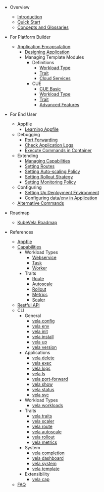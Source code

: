 - Overview
  - [Introduction](/en/introduction.md)
  - [Quick Start](/en/quick-start.md)
  - [Concepts and Glossaries](/en/concepts.md)

- For Platform Builder
  - [Application Encapsulation](/en/platform-engineers/overview.md)
    - [Designing Application](/en/application.md)
    - Managing Template Modules
      - Definitions
        - [Workload Type](/en/platform-engineers/workload-type.md)
        - [Trait](/en/platform-engineers/trait.md)
        - [Cloud Services](/en/platform-engineers/cloud-services.md)
      - CUE
        - [CUE Basic](/en/cue/basic.md)
        - [Workload Type](/en/cue/workload-type.md)
        - [Trait](/en/cue/trait.md)
        - [Advanced Features](/en/cue/status.md)

- For End User
  - Appfile
    - [Learning Appfile](/en/developers/learn-appfile.md)
  - Debugging
    - [Port Forwarding](/en/developers/port-forward.md)
    - [Check Application Logs](/en/developers/check-logs.md)
    - [Execute Commands in Container](/en/developers/exec-cmd.md)  
  - Extending
    - [Managing Capabilities](/en/developers/cap-center.md)
    - [Setting Routes](/en/developers/extensions/set-route.md)
    - [Setting Auto-scaling Policy](/en/developers/extensions/set-autoscale.md)
    - [Setting Rollout Strategy](/en/developers/extensions/set-rollout.md)
    - [Setting Monitoring Policy](/en/developers/extensions/set-metrics.md)
  - Configuring
    - [Setting Up Deployment Environment](/en/developers/config-enviroments.md)
    - [Configuring data/env in Application](/en/developers/config-app.md)
  - [Alternative Commands](/en/developers/alternative-cmd.md)

- Roadmap
  - [KubeVela Roadmap](/en/roadmap.md)

- References
  - [Appfile](/en/developers/references/devex/appfile.md)
  - [Capabilities](/en/developers/references/README.md)
    - Workload Types
      - [Webservice](/en/developers/references/workload-types/webservice.md)
      - [Task](/en/developers/references/workload-types/task.md)
      - [Worker](/en/developers/references/workload-types/worker.md)
    - Traits
      - [Route](/en/developers/references/traits/route.md)
      - [Autoscale](/en/developers/references/traits/autoscale.md)
      - [Rollout](/en/developers/references/traits/rollout.md)
      - [Metrics](/en/developers/references/traits/metrics.md)
      - [Scaler](/en/developers/references/traits/scaler.md)
  - [Restful APi](/en/developers/references/restful-api/index.html ':ignore')
  - CLI
    - General
      - [vela config](/en/cli/vela_config.md)
      - [vela env](/en/cli/vela_env.md)
      - [vela init](/en/cli/vela_init.md)
      - [vela install](/en/cli/vela_install.md)
      - [vela up](/en/cli/vela_up.md)
      - [vela version](/en/cli/vela_version.md)
    - Applications
      - [vela delete](/en/cli/vela_delete.md)
      - [vela exec](/en/cli/vela_exec.md)
      - [vela logs](/en/cli/vela_logs.md)
      - [vela ls](/en/cli/vela_ls.md)
      - [vela port-forward](/en/cli/vela_port-forward.md)
      - [vela show](/en/cli/vela_show.md)
      - [vela status](/en/cli/vela_status.md)
      - [vela svc](/en/cli/vela_svc.md)
    - Workload Types
      - [vela workloads](/en/cli/vela_workloads.md)
    - Traits
      - [vela traits](/en/cli/vela_traits.md)
      - [vela scaler](/en/cli/vela_scaler.md)
      - [vela route](/en/cli/vela_route.md)
      - [vela autoscale](/en/cli/vela_autoscale.md)
      - [vela rollout](/en/cli/vela_rollout.md)
      - [vela metrics](/en/cli/vela_metrics.md)
    - System
      - [vela completion](/en/cli/vela_completion.md)
      - [vela dashboard](/en/cli/vela_dashboard.md)
      - [vela system](/en/cli/vela_system.md)
      - [vela template](/en/cli/vela_template.md)
    - Extensibility
      - [vela cap](/en/cli/vela_cap.md)
  - [FAQ](/en/developers/references/devex/faq.md)
